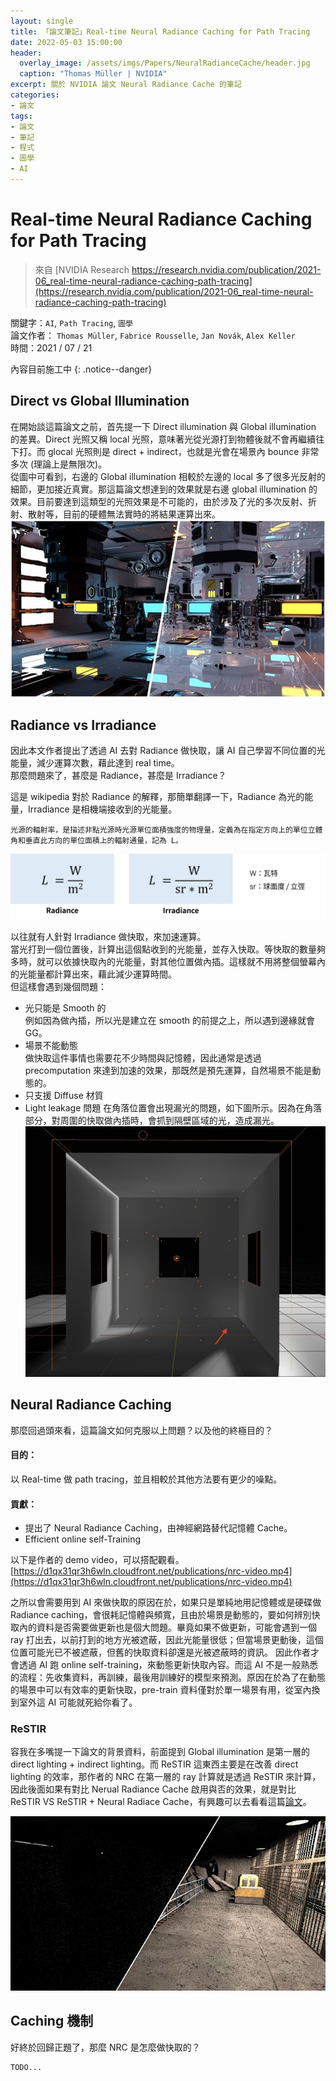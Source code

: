 ```yaml
---
layout: single
title: 「論文筆記」Real-time Neural Radiance Caching for Path Tracing
date: 2022-05-03 15:00:00
header:
  overlay_image: /assets/imgs/Papers/NeuralRadianceCache/header.jpg
  caption: "Thomas Müller | NVIDIA"
excerpt: 關於 NVIDIA 論文 Neural Radiance Cache 的筆記
categories:
- 論文
tags:
- 論文
- 筆記
- 程式
- 圖學
- AI
---
```


# Real-time Neural Radiance Caching for Path Tracing
> 來自 [NVIDIA Research https://research.nvidia.com/publication/2021-06_real-time-neural-radiance-caching-path-tracing](https://research.nvidia.com/publication/2021-06_real-time-neural-radiance-caching-path-tracing)  

關鍵字：`AI`, `Path Tracing`, `圖學`  
論文作者： `Thomas Müller`, `Fabrice Rousselle`, `Jan Novák`, `Alex Keller`  
時間：2021 / 07 / 21  

內容目前施工中
{: .notice--danger}

## Direct vs Global Illumination  
在開始談這篇論文之前，首先提一下 Direct illumination 與 Global illumination 的差異。Direct 光照又稱 local 光照，意味著光從光源打到物體後就不會再繼續往下打。而 glocal 光照則是 direct + indirect，也就是光會在場景內 bounce 非常多次 (理論上是無限次)。  
從圖中可看到，右邊的 Global illumination 相較於左邊的 local 多了很多光反射的細節，更加接近真實。那這篇論文想達到的效果就是右邊 global illumination 的效果。目前要達到這類型的光照效果是不可能的，由於涉及了光的多次反射、折射、散射等，目前的硬體無法實時的將結果運算出來。  
![](/assets/imgs/Papers/NeuralRadianceCache/DirectVSIndirect.jpg)

## Radiance vs Irradiance
因此本文作者提出了透過 AI 去對 Radiance 做快取，讓 AI 自己學習不同位置的光能量，減少運算次數，藉此達到 real time。  
那麼問題來了，甚麼是 Radiance，甚麼是 Irradiance？

這是 wikipedia 對於 Radiance 的解釋，那簡單翻譯一下，Radiance 為光的能量，Irradiance 是相機端接收到的光能量。
```
光源的輻射率，是描述非點光源時光源單位面積強度的物理量，定義為在指定方向上的單位立體角和垂直此方向的單位面積上的輻射通量，記為 L。
```  
![](/assets/imgs/Papers/NeuralRadianceCache/RadianceVSIrradiance.jpg)  

以往就有人針對 Irradiance 做快取，來加速運算。  
當光打到一個位置後，計算出這個點收到的光能量，並存入快取。等快取的數量夠多時，就可以依據快取內的光能量，對其他位置做內插。這樣就不用將整個螢幕內的光能量都計算出來，藉此減少運算時間。  
但這樣會遇到幾個問題：
* 光只能是 Smooth 的  
    例如因為做內插，所以光是建立在 smooth 的前提之上，所以遇到邊緣就會GG。  
* 場景不能動態  
    做快取這件事情也需要花不少時間與記憶體，因此通常是透過 precomputation 來達到加速的效果，那既然是預先運算，自然場景不能是動態的。  
* 只支援 Diffuse 材質
* Light leakage 問題
    在角落位置會出現漏光的問題，如下圖所示。因為在角落部分，對周圍的快取做內插時，會抓到隔壁區域的光，造成漏光。  
    ![](/assets/imgs/Papers/NeuralRadianceCache/LightLeakage.jpg)  

## Neural Radiance Caching
那麼回過頭來看，這篇論文如何克服以上問題？以及他的終極目的？

#### 目的：
以 Real-time 做 path tracing，並且相較於其他方法要有更少的噪點。

#### 貢獻：
* 提出了 Neural Radiance Caching，由神經網路替代記憶體 Cache。  
* Efficient online self-Training  

以下是作者的 demo video，可以搭配觀看。
[https://d1qx31qr3h6wln.cloudfront.net/publications/nrc-video.mp4](https://d1qx31qr3h6wln.cloudfront.net/publications/nrc-video.mp4)  

之所以會需要用到 AI 來做快取的原因在於，如果只是單純地用記憶體或是硬碟做 Radiance caching，會很耗記憶體與頻寬，且由於場景是動態的，要如何辨別快取內的資料是否需要做更新也是個大問題。畢竟如果不做更新，可能會遇到一個 ray 打出去，以前打到的地方光被遮蔽，因此光能量很低；但當場景更動後，這個位置可能光已不被遮蔽，但舊的快取資料卻還是光被遮蔽時的資訊。
因此作者才會透過 AI 跑 online self-training，來動態更新快取內容。而這 AI 不是一般熟悉的流程：先收集資料，再訓練，最後用訓練好的模型來預測。原因在於為了在動態的場景中可以有效率的更新快取，pre-train 資料僅對於單一場景有用，從室內換到室外這 AI 可能就死給你看了。

### ReSTIR
容我在多嘴提一下論文的背景資料，前面提到 Global illumination 是第一層的 direct lighting + indirect lighting。而 ReSTIR 這東西主要是在改善 direct lighting 的效率，那作者的 NRC 在第一層的 ray 計算就是透過 ReSTIR 來計算，因此後面如果有對比 Nerual Radiance Cache 啟用與否的效果，就是對比 ReSTIR VS ReSTIR + Neural Radiace Cache，有興趣可以去看看這篇[論文](https://research.nvidia.com/sites/default/files/pubs/2020-07_Spatiotemporal-reservoir-resampling/ReSTIR.pdf)。  

![](/assets/imgs/Papers/NeuralRadianceCache/ReSTIR.jpg)

## Caching 機制
好終於回歸正題了，那麼 NRC 是怎麼做快取的？

```
TODO...
```

